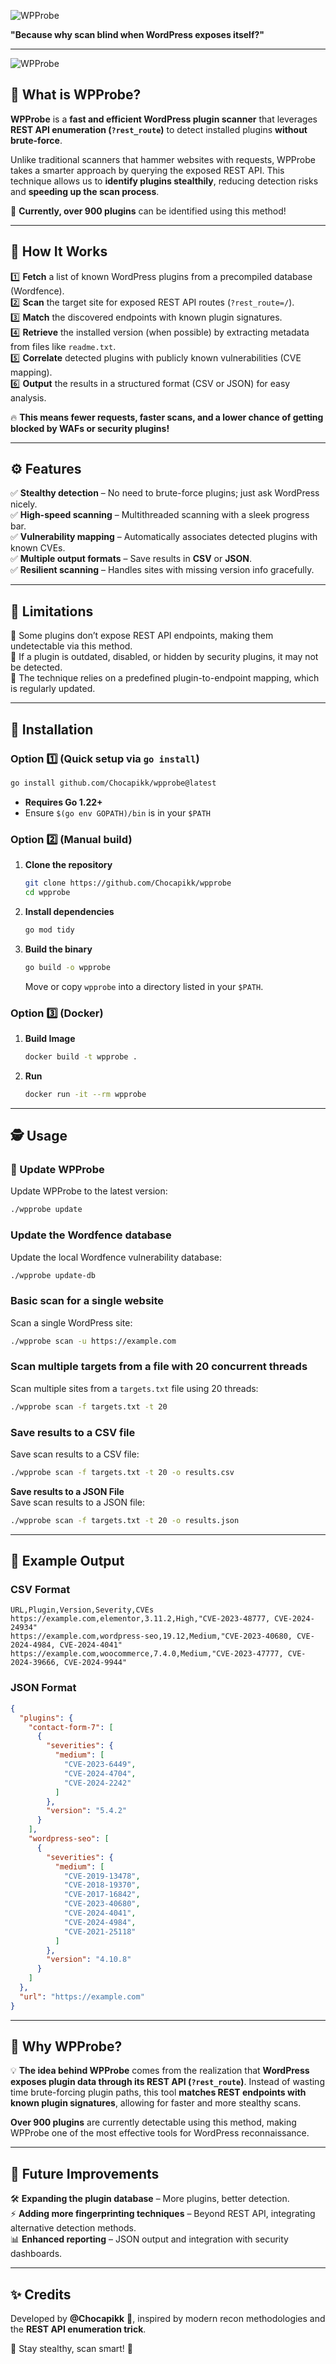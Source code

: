 ![WPProbe](./images/logo.jpg)

**"Because why scan blind when WordPress exposes itself?"**  

---

![WPProbe](./images/wpprobe.png)

## 🧐 What is WPProbe?  

**WPProbe** is a **fast and efficient WordPress plugin scanner** that leverages **REST API enumeration (`?rest_route`)** to detect installed plugins **without brute-force**.  

Unlike traditional scanners that hammer websites with requests, WPProbe takes a smarter approach by querying the exposed REST API. This technique allows us to **identify plugins stealthily**, reducing detection risks and **speeding up the scan process**.  

📌 **Currently, over 900 plugins** can be identified using this method!  

---

## 🚀 How It Works  

1️⃣ **Fetch** a list of known WordPress plugins from a precompiled database (Wordfence).  
2️⃣ **Scan** the target site for exposed REST API routes (`?rest_route=/`).  
3️⃣ **Match** the discovered endpoints with known plugin signatures.  
4️⃣ **Retrieve** the installed version (when possible) by extracting metadata from files like `readme.txt`.  
5️⃣ **Correlate** detected plugins with publicly known vulnerabilities (CVE mapping).  
6️⃣ **Output** the results in a structured format (CSV or JSON) for easy analysis.  

🔥 **This means fewer requests, faster scans, and a lower chance of getting blocked by WAFs or security plugins!**  

---

## ⚙️ Features  

✅ **Stealthy detection** – No need to brute-force plugins; just ask WordPress nicely.  
✅ **High-speed scanning** – Multithreaded scanning with a sleek progress bar.  
✅ **Vulnerability mapping** – Automatically associates detected plugins with known CVEs.  
✅ **Multiple output formats** – Save results in **CSV** or **JSON**.  
✅ **Resilient scanning** – Handles sites with missing version info gracefully.  

---

## 📌 Limitations  

🔹 Some plugins don’t expose REST API endpoints, making them undetectable via this method.  
🔹 If a plugin is outdated, disabled, or hidden by security plugins, it may not be detected.  
🔹 The technique relies on a predefined plugin-to-endpoint mapping, which is regularly updated.  

---

## 🔧 Installation

### Option 1️⃣ (Quick setup via `go install`)

```bash
go install github.com/Chocapikk/wpprobe@latest
```
- **Requires Go 1.22+**  
- Ensure `$(go env GOPATH)/bin` is in your `$PATH`  

### Option 2️⃣ (Manual build)

1. **Clone the repository**  
   ```bash
   git clone https://github.com/Chocapikk/wpprobe
   cd wpprobe
   ```
2. **Install dependencies**  
   ```bash
   go mod tidy
   ```
3. **Build the binary**  
   ```bash
   go build -o wpprobe
   ```
   Move or copy `wpprobe` into a directory listed in your `$PATH`.

### Option 3️⃣ (Docker)
1. **Build Image**
   ```bash
   docker build -t wpprobe .
   ```
2. **Run**
   ```bash
   docker run -it --rm wpprobe
   ```

---

## 🕵️ Usage  

### **🔄 Update WPProbe**  
Update WPProbe to the latest version:  
```bash
./wpprobe update
```

### **Update the Wordfence database**  
Update the local Wordfence vulnerability database:  
```bash
./wpprobe update-db
```

### **Basic scan for a single website**  
Scan a single WordPress site:  
```bash
./wpprobe scan -u https://example.com
```

### **Scan multiple targets from a file with 20 concurrent threads**  
Scan multiple sites from a `targets.txt` file using 20 threads:  
```bash
./wpprobe scan -f targets.txt -t 20
```

### **Save results to a CSV file**  
Save scan results to a CSV file:  
```bash
./wpprobe scan -f targets.txt -t 20 -o results.csv
```

**Save results to a JSON File**  
Save scan results to a JSON file:  
```bash
./wpprobe scan -f targets.txt -t 20 -o results.json
```

---

## 📜 Example Output  

### **CSV Format**  

```
URL,Plugin,Version,Severity,CVEs
https://example.com,elementor,3.11.2,High,"CVE-2023-48777, CVE-2024-24934"
https://example.com,wordpress-seo,19.12,Medium,"CVE-2023-40680, CVE-2024-4984, CVE-2024-4041"
https://example.com,woocommerce,7.4.0,Medium,"CVE-2023-47777, CVE-2024-39666, CVE-2024-9944"
```

### **JSON Format**  

```json
{
  "plugins": {
    "contact-form-7": [
      {
        "severities": {
          "medium": [
            "CVE-2023-6449",
            "CVE-2024-4704",
            "CVE-2024-2242"
          ]
        },
        "version": "5.4.2"
      }
    ],
    "wordpress-seo": [
      {
        "severities": {
          "medium": [
            "CVE-2019-13478",
            "CVE-2018-19370",
            "CVE-2017-16842",
            "CVE-2023-40680",
            "CVE-2024-4041",
            "CVE-2024-4984",
            "CVE-2021-25118"
          ]
        },
        "version": "4.10.8"
      }
    ]
  },
  "url": "https://example.com"
}
```

---

## 🎯 Why WPProbe?  

💡 **The idea behind WPProbe** comes from the realization that **WordPress exposes plugin data through its REST API (`?rest_route`)**. Instead of wasting time brute-forcing plugin paths, this tool **matches REST endpoints with known plugin signatures**, allowing for faster and more stealthy scans.  

**Over 900 plugins** are currently detectable using this method, making WPProbe one of the most effective tools for WordPress reconnaissance.  

---

## 🤖 Future Improvements  

🛠️ **Expanding the plugin database** – More plugins, better detection.  
⚡ **Adding more fingerprinting techniques** – Beyond REST API, integrating alternative detection methods.  
📊 **Enhanced reporting** – JSON output and integration with security dashboards.  

---

## ✨ Credits  

Developed by **@Chocapikk** 🍫, inspired by modern recon methodologies and the **REST API enumeration trick**.  

👀 Stay stealthy, scan smart! 🚀
